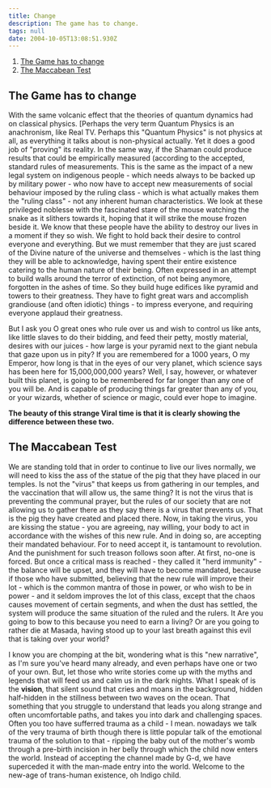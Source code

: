 ```yaml
---
title: Change
description: The game has to change.
tags: null
date: 2004-10-05T13:08:51.930Z
---
```


1. [The Game has to change](#the-game-has-to-change)
2. [The Maccabean Test](#the-maccabean-test)

## The Game has to change

With the same volcanic effect that the theories of quantum dynamics had on classical physics. [Perhaps the very term Quantum Physics is an anachronism, like Real TV. Perhaps this "Quantum Physics" is not physics at all, as everything it talks about is non-physical actually. Yet it does a good job of "proving" its reality. In the same way, if the Shaman could produce results that could be empirically measured (according to the accepted, standard rules of measurements. This is the same as the impact of a new legal system on indigenous people - which needs always to be backed up by military power - who now have to accept new measurements of social behaviour imposed by the ruling class - which is what actually makes them the "ruling class" - not any inherent human characteristics. We look at these privileged noblesse with the fascinated stare of the mouse watching the snake as it slithers towards it, hoping that it will strike the mouse frozen beside it. We know that these people have the ability to destroy our lives in a moment if they so wish. We fight to hold back their desire to control everyone and everything. But we must remember that they are just scared of the Divine nature of the universe and themselves - which is the last thing they will be able to acknowledge, having spent their entire existence catering to the human nature of their being. Often expressed in an attempt to build walls around the terror of extinction, of not being anymore, forgotten in the ashes of time. So they build huge edifices like pyramid and towers to their greatness. They have to fight great wars and accomplish grandiouse (and often idiotic) things - to impress everyone, and requiring everyone applaud their greatness.

But I ask you O great ones who rule over us and wish to control us like ants, like little slaves to do their bidding, and feed their petty, mostly material, desires with our juices - how large is your pyramid next to the giant nebula that gaze upon us in pity? If you are remembered for a 1000 years, O my Emperor, how long is that in the eyes of our very planet, which science says has been here for 15,000,000,000 years? Well, I say, however, or whatever built this planet, is going to be remembered for far longer than any one of you will be. And is capable of producing things far greater than any of you, or your wizards, whether of science or magic, could ever hope to imagine.

**The beauty of this strange Viral time is that it is clearly showing the difference between these two.**

## The Maccabean Test

We are standing told that in order to continue to live our lives normally, we will need to kiss the ass of the statue of the pig that they have placed in our temples. Is not the "virus" that keeps us from gathering in our temples, and the vaccination that will allow us, the same thing? It is not the virus that is preventing the communal prayer, but the rules of our society that are not allowing us to gather there as they say there is a virus that prevents us. That is the pig they have created and placed there. Now, in taking the virus, you are kissing the statue - you are agreeing, nay willing, your body to act in accordance with the wishes of this new rule. And in doing so, are accepting their mandated behaviour. For to need accept it, is tantamount to revolution. And the punishment for such treason follows soon after. At first, no-one is forced. But once a critical mass is reached - they called it "herd immunity" - the balance will be upset, and they will have to become mandated, because if those who have submitted, believing that the new rule will improve their lot - which is the common mantra of those in power, or who wish to be in power - and it seldom improves the lot of this class, except that the chaos causes movement of certain segments, and when the dust has settled, the system will produce the same situation of the ruled and the rulers. It Are you going to bow to this because you need to earn a living? Or are you going to rather die at Masada, having stood up to your last breath against this evil that is taking over your world?

I know you are chomping at the bit, wondering what is this "new narrative", as I'm sure you've heard many already, and even perhaps have one or two of your own. But, let those who write stories come up with the myths and legends that will feed us and calm us in the dark nights. What I speak of is the **vision**, that silent sound that cries and moans in the background, hidden half-hidden in the stillness between two waves on the ocean. That something that you struggle to understand that leads you along strange and often uncomfortable paths, and takes you into dark and challenging spaces. Often you too have sufferred trauma as a child - I mean. nowadays we talk of the very trauma of birth though there is little popular talk of the emotional trauma of the solution to that - ripping the baby out of the mother's womb through a pre-birth incision in her belly through which the child now enters the world. Instead of accepting the channel made by G-d, we have superceded it with the man-made entry into the world. Welcome to the new-age of trans-human existence, oh Indigo child.
